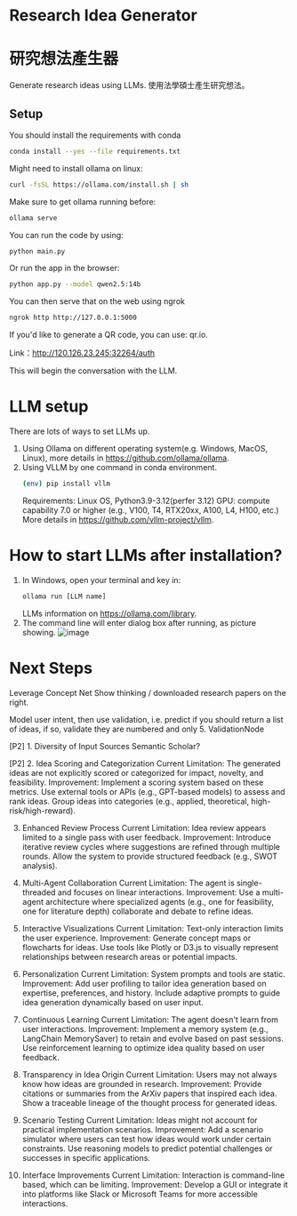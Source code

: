 # Research Idea Generator 
# 研究想法產生器

Generate research ideas using LLMs.
使用法學碩士產生研究想法。

## Setup

You should install the requirements with conda
```sh
conda install --yes --file requirements.txt
```

Might need to install ollama on linux:
```sh
curl -fsSL https://ollama.com/install.sh | sh
```

Make sure to get ollama running before:
```sh
ollama serve
```

You can run the code by using:
```sh
python main.py
```

Or run the app in the browser:
```sh
python app.py --model qwen2.5:14b
```

You can then serve that on the web using ngrok
```sh
ngrok http http://127.0.0.1:5000
```

If you'd like to generate a QR code, you can use: qr.io.


Link：http://120.126.23.245:32264/auth

This will begin the conversation with the LLM.

# LLM setup
There are lots of ways to set LLMs up.
1. Using Ollama on different operating system(e.g. Windows, MacOS, Linux), more details in https://github.com/ollama/ollama.
2. Using VLLM by one command in conda environment.
   ```sh
   (env) pip install vllm
   ```
   Requirements: Linux OS, Python3.9-3.12(perfer 3.12) 
                 GPU: compute capability 7.0 or higher (e.g., V100, T4, RTX20xx, A100, L4, H100, etc.)
   More details in https://github.com/vllm-project/vllm.

# How to start LLMs after installation?
1. In Windows, open your terminal and key in:
   ```sh
   ollama run [LLM name]
   ```
   LLMs information on https://ollama.com/library.
2. The command line will enter dialog box after running, as picture showing.
   ![image](https://github.com/user-attachments/assets/41126d11-5d85-4da3-84c4-613d11bf69fa)

# Next Steps

Leverage Concept Net
Show thinking / downloaded research papers on the right.


Model user intent, then use validation, i.e. predict if you should return a list of ideas, if so, validate they are numbered and only 5. ValidationNode


[P2] 1. Diversity of Input Sources
Semantic Scholar?

[P2] 2. Idea Scoring and Categorization
Current Limitation: The generated ideas are not explicitly scored or categorized for impact, novelty, and feasibility.
Improvement:
Implement a scoring system based on these metrics. Use external tools or APIs (e.g., GPT-based models) to assess and rank ideas.
Group ideas into categories (e.g., applied, theoretical, high-risk/high-reward).

3. Enhanced Review Process
Current Limitation: Idea review appears limited to a single pass with user feedback.
Improvement:
Introduce iterative review cycles where suggestions are refined through multiple rounds.
Allow the system to provide structured feedback (e.g., SWOT analysis).

4. Multi-Agent Collaboration
Current Limitation: The agent is single-threaded and focuses on linear interactions.
Improvement: Use a multi-agent architecture where specialized agents (e.g., one for feasibility, one for literature depth) collaborate and debate to refine ideas.

5. Interactive Visualizations
Current Limitation: Text-only interaction limits the user experience.
Improvement:
Generate concept maps or flowcharts for ideas.
Use tools like Plotly or D3.js to visually represent relationships between research areas or potential impacts.

6. Personalization
Current Limitation: System prompts and tools are static.
Improvement:
Add user profiling to tailor idea generation based on expertise, preferences, and history.
Include adaptive prompts to guide idea generation dynamically based on user input.

7. Continuous Learning
Current Limitation: The agent doesn't learn from user interactions.
Improvement:
Implement a memory system (e.g., LangChain MemorySaver) to retain and evolve based on past sessions.
Use reinforcement learning to optimize idea quality based on user feedback.

8. Transparency in Idea Origin
Current Limitation: Users may not always know how ideas are grounded in research.
Improvement:
Provide citations or summaries from the ArXiv papers that inspired each idea.
Show a traceable lineage of the thought process for generated ideas.

9. Scenario Testing
Current Limitation: Ideas might not account for practical implementation scenarios.
Improvement:
Add a scenario simulator where users can test how ideas would work under certain constraints.
Use reasoning models to predict potential challenges or successes in specific applications.

10. Interface Improvements
Current Limitation: Interaction is command-line based, which can be limiting.
Improvement:
Develop a GUI or integrate it into platforms like Slack or Microsoft Teams for more accessible interactions.
